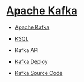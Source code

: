 # [Apache Kafka](http://kafka.apachecn.org/)


* [Apache Kafka](x_kafka.md)

* [KSQL]()

* Kafka API
* [Kafka Deploy](deploy.md)
* [Kafka Source Code](https://github.com/SunnnyChan/SunnnyChan.github.io/tree/master/post/readme/sourcecode/apache-kafka)

